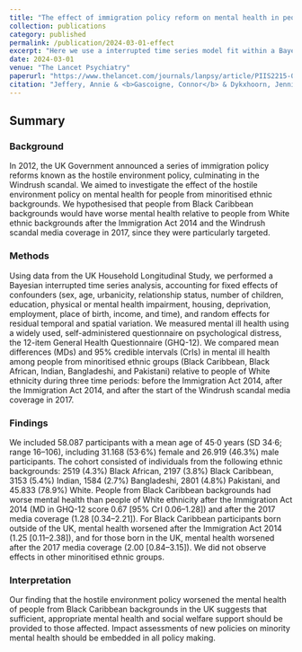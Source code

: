 ```yaml
---
title: "The effect of immigration policy reform on mental health in people from minoritised ethnic groups in England: an interrupted time series analysis of longitudinal data from the UK Household Longitudinal Study cohort"
collection: publications
category: published
permalink: /publication/2024-03-01-effect
excerpt: "Here we use a interrupted time series model fit within a Bayesian hierarchical model to evaluate the effect of the immigration policy reform on minoritised ethnic groups in England."
date: 2024-03-01
venue: "The Lancet Psychiatry"
paperurl: "https://www.thelancet.com/journals/lanpsy/article/PIIS2215-0366(23)00412-1/fulltext"
citation: "Jeffery, Annie & <b>Gascoigne, Connor</b> & Dykxhoorn, Jennifer & Blangiardo, Marta & Geneletti, Sara & Baio, Gianluca & Kirkbride, James B. (2024). &quot;The effect of immigration policy reform on mental health in people from minoritised ethnic groups in England: an interrupted time series analysis of longitudinal data from the UK Household Longitudinal Study cohort.&quot; <i>The Lancet Psychiatry</i>. 11(3)."
---
```


## Summary

### Background

In 2012, the UK Government announced a series of immigration policy reforms known as the hostile environment policy, culminating in the Windrush scandal. We aimed to investigate the effect of the hostile environment policy on mental health for people from minoritised ethnic backgrounds. We hypothesised that people from Black Caribbean backgrounds would have worse mental health relative to people from White ethnic backgrounds after the Immigration Act 2014 and the Windrush scandal media coverage in 2017, since they were particularly targeted.

### Methods

Using data from the UK Household Longitudinal Study, we performed a Bayesian interrupted time series analysis, accounting for fixed effects of confounders (sex, age, urbanicity, relationship status, number of children, education, physical or mental health impairment, housing, deprivation, employment, place of birth, income, and time), and random effects for residual temporal and spatial variation. We measured mental ill health using a widely used, self-administered questionnaire on psychological distress, the 12-item General Health Questionnaire (GHQ-12). We compared mean differences (MDs) and 95% credible intervals (CrIs) in mental ill health among people from minoritised ethnic groups (Black Caribbean, Black African, Indian, Bangladeshi, and Pakistani) relative to people of White ethnicity during three time periods: before the Immigration Act 2014, after the Immigration Act 2014, and after the start of the Windrush scandal media coverage in 2017.

### Findings

We included 58.087 participants with a mean age of 45·0 years (SD 34·6; range 16–106), including 31.168 (53·6%) female and 26.919 (46.3%) male participants. The cohort consisted of individuals from the following ethnic backgrounds: 2519 (4.3%) Black African, 2197 (3.8%) Black Caribbean, 3153 (5.4%) Indian, 1584 (2.7%) Bangladeshi, 2801 (4.8%) Pakistani, and 45.833 (78.9%) White. People from Black Caribbean backgrounds had worse mental health than people of White ethnicity after the Immigration Act 2014 (MD in GHQ-12 score 0.67 [95% CrI 0.06–1.28]) and after the 2017 media coverage (1.28 [0.34–2.21]). For Black Caribbean participants born outside of the UK, mental health worsened after the Immigration Act 2014 (1.25 [0.11–2.38]), and for those born in the UK, mental health worsened after the 2017 media coverage (2.00 [0.84–3.15]). We did not observe effects in other minoritised ethnic groups.

### Interpretation

Our finding that the hostile environment policy worsened the mental health of people from Black Caribbean backgrounds in the UK suggests that sufficient, appropriate mental health and social welfare support should be provided to those affected. Impact assessments of new policies on minority mental health should be embedded in all policy making.
